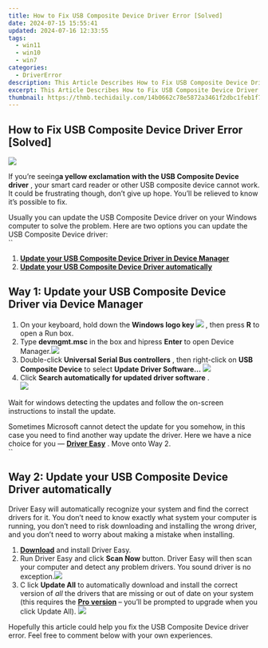 ```yaml
---
title: How to Fix USB Composite Device Driver Error [Solved]
date: 2024-07-15 15:55:41
updated: 2024-07-16 12:33:55
tags:
  - win11
  - win10
  - win7
categories:
  - DriverError
description: This Article Describes How to Fix USB Composite Device Driver Error [Solved]
excerpt: This Article Describes How to Fix USB Composite Device Driver Error [Solved]
thumbnail: https://thmb.techidaily.com/14b0662c78e5872a3461f2dbc1feb1f76e4bd1f2823265595248b4cc420c76ab.jpg
---
```


## How to Fix USB Composite Device Driver Error [Solved]

![](https://images.drivereasy.com/wp-content/uploads/2018/08/img_5b680c0d50215.jpg)

 If you’re seeing**a yellow exclamation with the USB Composite Device driver** , your smart card reader or other USB composite device cannot work. It could be frustrating though, don’t give up hope. You’ll be relieved to know it’s possible to fix.

 Usually you can update the USB Composite Device driver on your Windows computer to solve the problem. Here are two options you can update the USB Composite Device driver:  
`` **[](https://lenovo-in.zlvv.net/kj14kn)**

1. **[Update your USB Composite Device Driver in Device Manager](https://funwhole.sjv.io/9groge)**
2. **[Update your USB Composite Device Driver automatically](https://atezr.pxf.io/752omg)**

## Way 1: Update your USB Composite Device Driver via Device Manager

1. On your keyboard, hold down the   **Windows logo key ![](https://images.drivereasy.com/wp-content/uploads/2018/08/img_5b62735e40ac6.png)**  , then press **R**  to open a Run box.
2. Type **devmgmt.msc**  in the box and hipress **Enter**  to open Device Manager.![](https://images.drivereasy.com/wp-content/uploads/2017/04/2-18.jpg)
3. Double-click **Universal Serial Bus controllers** , then right-click on **USB Composite Device** to select **Update Driver Software…** ![](https://images.drivereasy.com/wp-content/uploads/2017/04/3-17.jpg)
4. Click **Search automatically for updated driver software** .  
![](https://images.drivereasy.com/wp-content/uploads/2018/08/img_5b680e23b57a2.jpg)

 Wait for windows detecting the updates and follow the on-screen instructions to install the update.

 Sometimes Microsoft cannot detect the update for you somehow, in this case you need to find another way update the driver. Here we have a nice choice for you — **[Driver Easy](https://tools.techidaily.com/drivereasy/download/)**  . Move onto Way 2.  
``

## Way 2: Update your USB Composite Device Driver automatically

 Driver Easy will automatically recognize your system and find the correct drivers for it. You don’t need to know exactly what system your computer is running, you don’t need to risk downloading and installing the wrong driver, and you don’t need to worry about making a mistake when installing.

1. **[Download](https://tools.techidaily.com/drivereasy/download/)**   and install Driver Easy.
2. Run Driver Easy and click **Scan Now** button. Driver Easy will then scan your computer and detect any problem drivers. You sound driver is no exception.![](https://images.drivereasy.com/wp-content/uploads/2017/04/5-12.jpg)
3. C  lick **Update All** to automatically download and install the correct version of _all_  the drivers that are missing or out of date on your system (this requires the **[Pro version](https://tools.techidaily.com/drivereasy/download/)**  – you’ll be prompted to upgrade when you click Update All). ![](https://images.drivereasy.com/wp-content/uploads/2017/04/6-11.jpg)

 Hopefully this article could help you fix the USB Composite Device driver error. Feel free to comment below with your own experiences.

<ins class="adsbygoogle"
     style="display:block"
     data-ad-format="autorelaxed"
     data-ad-client="ca-pub-7571918770474297"
     data-ad-slot="1223367746"></ins>



<ins class="adsbygoogle"
     style="display:block"
     data-ad-client="ca-pub-7571918770474297"
     data-ad-slot="8358498916"
     data-ad-format="auto"
     data-full-width-responsive="true"></ins>
